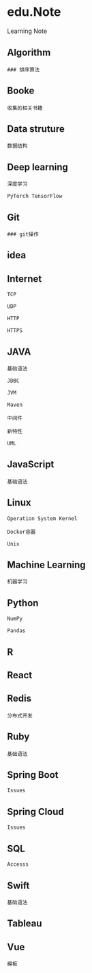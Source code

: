 # edu.Note
Learning Note

## Algorithm

    ### 排序算法
    
## Booke
    收集的相关书籍
    
## Data struture
    
    数据结构
    
## Deep learning
    
    深度学习 
    
    PyTorch TensorFlow
    
## Git

    ### git操作

## idea

## Internet
    
    TCP
    
    UDP
    
    HTTP
    
    HTTPS
    
## JAVA
    
    基础语法
    
    JDBC
    
    JVM
    
    Maven
    
    中间件
    
    新特性
    
    UML
    
## JavaScript
    
    基础语法
    
## Linux
    
    Operation System Kernel
    
    Docker容器
    
    Unix
    
## Machine Learning
    
    机器学习

## Python

    NumPy 
    
    Pandas
  
## R

## React

## Redis
    
    分布式开发
    
## Ruby

    基础语法

## Spring Boot
    
    Issues
    
## Spring Cloud
    
    Issues
    
## SQL

    Accesss

## Swift
    
    基础语法
    
## Tableau

## Vue
    模板
